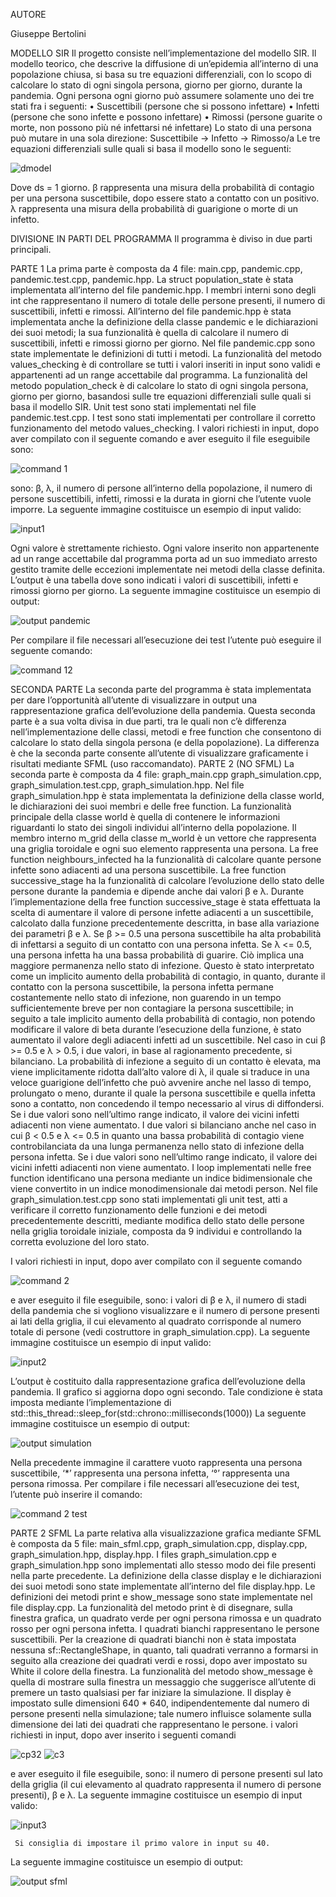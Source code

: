 AUTORE

Giuseppe Bertolini

MODELLO SIR
Il progetto consiste nell’implementazione del modello SIR.
Il modello teorico, che descrive la diffusione di un’epidemia all’interno di una popolazione chiusa, si basa su tre equazioni differenziali, con lo scopo di calcolare lo stato di ogni singola persona, giorno per giorno, durante la pandemia.
Ogni persona ogni giorno può assumere solamente uno dei tre stati fra i seguenti:
•	Suscettibili (persone che si possono infettare)
•	Infetti (persone che sono infette e possono infettare)
•	Rimossi (persone guarite o morte, non possono più né infettarsi né infettare)
Lo stato di una persona può mutare in una sola direzione:
Suscettibile -> Infetto -> Rimosso/a
Le tre equazioni differenziali sulle quali si basa il modello sono le seguenti:

![dmodel](https://user-images.githubusercontent.com/97054738/148762843-2bb422d5-c618-4071-bb05-0a894dd3b30c.png)
 
Dove ds = 1 giorno.
β rappresenta una misura della probabilità di contagio per una persona suscettibile, dopo essere stato a contatto con un positivo.
λ rappresenta una misura della probabilità di guarigione o morte di un infetto.

DIVISIONE IN PARTI DEL PROGRAMMA
Il programma è diviso in due parti principali.

PARTE 1
La prima parte è composta da 4 file: main.cpp, pandemic.cpp, pandemic.test.cpp, pandemic.hpp.
La struct population_state è stata implementata all’interno del file pandemic.hpp. I membri interni sono degli int che rappresentano il numero di totale delle persone presenti, il numero di suscettibili, infetti e rimossi.
All’interno del file pandemic.hpp è stata implementata anche la definizione della classe pandemic e le dichiarazioni dei suoi metodi; la sua funzionalità è quella di calcolare il numero di suscettibili, infetti e rimossi giorno per giorno.
Nel file pandemic.cpp sono state implementate le definizioni di tutti i metodi.
La funzionalità del metodo values_checking è di controllare se tutti i valori inseriti in input sono validi e appartenenti ad un range accettabile dal programma.
La funzionalità del metodo population_check è di calcolare lo stato di ogni singola persona, giorno per giorno, basandosi sulle tre equazioni differenziali sulle quali si basa il modello SIR.
Unit test sono stati implementati nel file pandemic.test.cpp. 
I test sono stati implementati per controllare il corretto funzionamento del metodo values_checking.
I valori richiesti in input, dopo aver compilato con il seguente comando e aver eseguito il file eseguibile sono:

![command 1](https://user-images.githubusercontent.com/97054738/148762671-3957924d-b2f0-47f0-bd0b-1604ae95a8ef.png)
 
sono: β, λ, il numero di persone all’interno della popolazione, il numero di persone suscettibili, infetti, rimossi e la durata in giorni che l’utente vuole imporre.
La seguente immagine costituisce un esempio di input valido:

![input1](https://user-images.githubusercontent.com/97054738/148762919-0dbb3f28-56e3-4f0f-b79f-d006cea2ad91.png)
 
Ogni valore è strettamente richiesto.
Ogni valore inserito non appartenente ad un range accettabile dal programma porta ad un suo immediato arresto gestito tramite delle eccezioni implementate nei metodi della classe definita.
L’output è una tabella dove sono indicati i valori di suscettibili, infetti e rimossi giorno per giorno.
La seguente immagine costituisce un esempio di output:

![output pandemic](https://user-images.githubusercontent.com/97054738/148763092-70987656-001a-4323-888c-341ffa650a89.png)
 
Per compilare il file necessari all’esecuzione dei test l’utente può eseguire il seguente comando:

![command 12](https://user-images.githubusercontent.com/97054738/148762976-16e0868c-8aa7-4982-8e47-420234dc354c.png)
 
SECONDA PARTE
La seconda parte del programma è stata implementata per dare l’opportunità all’utente di visualizzare in output una rappresentazione grafica dell’evoluzione della pandemia.
Questa seconda parte è a sua volta divisa in due parti, tra le quali non c’è differenza nell’implementazione delle classi, metodi e free function che consentono di calcolare lo stato della singola persona (e della popolazione). 
La differenza è che la seconda parte consente all’utente di visualizzare graficamente i risultati mediante SFML (uso raccomandato).
PARTE 2 (NO SFML)
La seconda parte è composta da 4 file: graph_main.cpp graph_simulation.cpp, graph_simulation.test.cpp, graph_simulation.hpp.
Nel file graph_simulation.hpp è stata implementata la definizione della classe world, le dichiarazioni dei suoi membri e delle free function.
La funzionalità principale della classe world è quella di contenere le informazioni riguardanti lo stato dei singoli individui all’interno della popolazione.
Il membro interno m_grid della classe m_world è un vettore che rappresenta una griglia toroidale e ogni suo elemento rappresenta una persona.
La free function neighbours_infected ha la funzionalità di calcolare quante persone infette sono adiacenti ad una persona suscettibile.
La free function successive_stage ha la funzionalità di calcolare l’evoluzione dello stato delle persone durante la pandemia e dipende anche dai valori β e λ.
Durante l’implementazione della free function successive_stage è stata effettuata la scelta di aumentare il valore di persone infette adiacenti a un suscettibile, calcolato dalla funzione precedentemente descritta, in base alla variazione dei parametri β e λ.
Se β >= 0.5 una persona suscettibile ha alta probabilità di infettarsi a seguito di un contatto con una persona infetta. Se λ <= 0.5, una persona infetta ha una bassa probabilità di guarire. Ciò implica una maggiore permanenza nello stato di infezione. Questo è stato interpretato come un implicito aumento della probabilità di contagio, in quanto, durante il contatto con la persona suscettibile, la persona infetta permane costantemente nello stato di infezione, non guarendo in un tempo sufficientemente breve per non contagiare la persona suscettibile; in seguito a tale implicito aumento della probabilità di contagio, non potendo modificare il valore di beta durante l’esecuzione della funzione, è stato aumentato il valore degli adiacenti infetti ad un suscettibile. 
Nel caso in cui β >= 0.5 e λ > 0.5, i due valori, in base al ragionamento precedente, si bilanciano. La probabilità di infezione a seguito di un contatto è elevata, ma viene implicitamente ridotta dall’alto valore di λ, il quale si traduce in una veloce guarigione dell’infetto che può avvenire anche nel lasso di tempo, prolungato o meno, durante il quale la persona suscettibile e quella infetta sono a contatto, non concedendo il tempo necessario al virus di diffondersi.
Se i due valori sono nell’ultimo range indicato, il valore dei vicini infetti adiacenti non viene aumentato.
I due valori si bilanciano anche nel caso in cui β < 0.5 e λ <= 0.5 in quanto una bassa probabilità di contagio viene controbilanciata da una lunga permanenza nello stato di infezione della persona infetta. 
Se i due valori sono nell’ultimo range indicato, il valore dei vicini infetti adiacenti non viene aumentato.
I loop implementati nelle free function identificano una persona mediante un indice bidimensionale che viene convertito in un indice monodimensionale dai metodi person.
Nel file graph_simulation.test.cpp sono stati implementati gli unit test, atti a verificare il corretto funzionamento delle funzioni e dei metodi precedentemente descritti, mediante modifica dello stato delle persone nella griglia toroidale iniziale, composta da 9 individui e controllando la corretta evoluzione del loro stato.

I valori richiesti in input, dopo aver compilato con il seguente comando 

![command 2](https://user-images.githubusercontent.com/97054738/148764046-e2e31f31-8de6-4690-b8d0-ea337bd1cb0d.png)

e aver eseguito il file eseguibile, sono: i valori di β e λ, il numero di stadi della pandemia che si vogliono visualizzare e il numero di persone presenti ai lati della griglia, il cui elevamento al quadrato corrisponde al numero totale di persone (vedi costruttore in graph_simulation.cpp).
La seguente immagine costituisce un esempio di input valido:


![input2](https://user-images.githubusercontent.com/97054738/148764169-ee2bd2fd-89f0-412a-b811-dfbb6f0b7efe.png)

L’output è costituito dalla rappresentazione grafica dell’evoluzione della pandemia.
Il grafico si aggiorna dopo ogni secondo. Tale condizione è stata imposta mediante l’implementazione di 
std::this_thread::sleep_for(std::chrono::milliseconds(1000))
La seguente immagine costituisce un esempio di output:
  
![output simulation](https://user-images.githubusercontent.com/97054738/148764273-f5cb5bc0-4d9c-4f16-9f59-2c7dd3b4c6a5.png)

Nella precedente immagine il carattere vuoto rappresenta una persona suscettibile, ‘*’ rappresenta una persona infetta, ‘°’ rappresenta una persona rimossa.
Per compilare i file necessari all’esecuzione dei test, l’utente può inserire il comando:

![command 2 test](https://user-images.githubusercontent.com/97054738/148763007-3dfa03a1-9fd8-4ee5-91bd-1fe131c7f1b4.png)
 
PARTE 2 SFML
La parte relativa alla visualizzazione grafica mediante SFML è composta da 5 file: main_sfml.cpp, graph_simulation.cpp, display.cpp,
graph_simulation.hpp, display.hpp.
I files graph_simulation.cpp e graph_simulation.hpp sono implementati allo stesso modo dei file presenti nella parte precedente.
La definizione della classe display e le dichiarazioni dei suoi metodi sono state implementate all’interno del file display.hpp.
Le definizioni dei metodi print e show_message sono state implementate nel file display.cpp.
La funzionalità del metodo print è di disegnare, sulla finestra grafica, un quadrato verde per ogni persona rimossa e un quadrato rosso per ogni persona infetta. 
I quadrati bianchi rappresentano le persone suscettibili. Per la creazione di quadrati bianchi non è stata impostata nessuna sf::RectangleShape, in quanto, tali quadrati verranno a formarsi in seguito alla creazione dei quadrati verdi e rossi, dopo aver impostato su White il colore della finestra.
La funzionalità del metodo show_message è quella di mostrare sulla finestra un messaggio che suggerisce all’utente di premere un tasto qualsiasi per far iniziare la simulazione.
Il display è impostato sulle dimensioni 640 * 640, indipendentemente dal numero di persone presenti nella simulazione; tale numero influisce solamente sulla dimensione dei lati dei quadrati che rappresentano le persone.
i valori richiesti in input, dopo aver inserito i seguenti comandi
 
![cp32](https://user-images.githubusercontent.com/97054738/148763290-09b8b9a2-bf2b-4bbf-8a25-45e8010c0ab1.png)
![c3](https://user-images.githubusercontent.com/97054738/148763320-b833de83-ad88-4b7b-ad0a-6b88e455af8d.png)

e aver eseguito il file eseguibile, sono: il numero di persone presenti sul lato della griglia (il cui elevamento al quadrato rappresenta il numero di persone presenti), β e λ. 
La seguente immagine costituisce un esempio di input valido:

![input3](https://user-images.githubusercontent.com/97054738/148762924-928ba636-3ead-452a-975c-71f39b3b83fe.png)
 
     Si consiglia di impostare il primo valore in input su 40.
La seguente immagine costituisce un esempio di output:

![output sfml](https://user-images.githubusercontent.com/97054738/148763184-877f30ce-319b-443b-b529-baff6356dfda.png)
 











